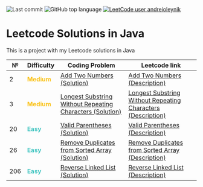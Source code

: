 ![Last commit](https://img.shields.io/github/last-commit/a-oleynik/leetcode-java?style=for-the-badge&color=9cf&logo=git)
![GitHub top language](https://img.shields.io/github/languages/top/a-oleynik/leetcode-java?style=for-the-badge&color=blue)
[![LeetCode user andreioleynik](https://img.shields.io/badge/dynamic/json?style=for-the-badge&labelColor=black&color=%23ffa116&label=Solved&query=solvedOverTotal&url=https%3A%2F%2Fleetcode-badge.vercel.app%2Fapi%2Fusers%2Fandreioleynik&logo=leetcode&logoColor=yellow)](https://leetcode.com/u/andreioleynik/)

# Leetcode Solutions in Java

This is a project with my Leetcode solutions in Java

| №   | Difficulty                                     | Coding Problem                                                                                                                                                                                 | Leetcode link                                                                                                                                             |
|-----|------------------------------------------------|------------------------------------------------------------------------------------------------------------------------------------------------------------------------------------------------|-----------------------------------------------------------------------------------------------------------------------------------------------------------|
| 2   | <span style="color:#fac31d"> **Medium**</span> | [Add Two Numbers (Solution)](https://github.com/a-oleynik/leetcode-java/tree/master/src/main/java/com/oleynik/java/leetcode/addtwonumbers/Solution.java)                                       | [Add Two Numbers (Description)](https://leetcode.com/problems/add-two-numbers/description/)                                                               |
| 3   | <span style="color:#fac31d"> **Medium**</span> | [Longest Substring Without Repeating Characters (Solution)](https://github.com/a-oleynik/leetcode-java/tree/master/src/main/java/com/oleynik/java/leetcode/longesrtsubstreang3/Solution.java)  | [Longest Substring Without Repeating Characters (Description)](https://leetcode.com/problems/longest-substring-without-repeating-characters/description/) |
| 20  | <span style="color:#46c6c2"> **Easy**</span>   | [Valid Parentheses (Solution)](https://github.com/a-oleynik/leetcode-java/tree/master/src/main/java/com/oleynik/java/leetcode/validparentheses/Solution.java)                                  | [Valid Parentheses (Description)](https://leetcode.com/problems/valid-parentheses/description/)                                                           |
| 26  | <span style="color:#46c6c2"> **Easy**</span>   | [Remove Duplicates from Sorted Array (Solution)](https://github.com/a-oleynik/leetcode-java/tree/master/src/main/java/com/oleynik/java/leetcode/removeduplicatesfromsortedarray/Solution.java) | [Remove Duplicates from Sorted Array (Description)](https://leetcode.com/problems/remove-duplicates-from-sorted-array/description/)                       |
| 206 | <span style="color:#46c6c2"> **Easy**</span>   | [Reverse Linked List (Solution)](https://github.com/a-oleynik/leetcode-java/tree/master/src/main/java/com/oleynik/java/leetcode/reverselinkedlist/Solution.java)                               | [Reverse Linked List (Description)](https://leetcode.com/problems/reverse-linked-list/description/)                                                       |



